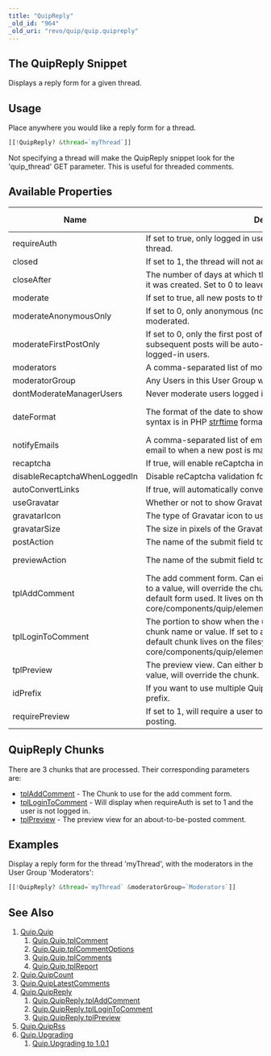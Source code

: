 ```yaml
---
title: "QuipReply"
_old_id: "964"
_old_uri: "revo/quip/quip.quipreply"
---
```


## The QuipReply Snippet

Displays a reply form for a given thread.

## Usage

Place anywhere you would like a reply form for a thread.

```php
[[!QuipReply? &thread=`myThread`]]
```

Not specifying a thread will make the QuipReply snippet look for the 'quip_thread' GET parameter. This is useful for threaded comments.

## Available Properties

| Name                         | Description                                                                                                                                                                                                                                                                                                              | Default Value         |
| ---------------------------- | ------------------------------------------------------------------------------------------------------------------------------------------------------------------------------------------------------------------------------------------------------------------------------------------------------------------------ | --------------------- |
| requireAuth                  | If set to true, only logged in users will be able to comment on the thread.                                                                                                                                                                                                                                              | 0                     |
| closed                       | If set to 1, the thread will not accept new comments.                                                                                                                                                                                                                                                                    | 0                     |
| closeAfter                   | The number of days at which the thread will automatically close after it was created. Set to 0 to leave open indefinitely.                                                                                                                                                                                               | 14                    |
| moderate                     | If set to true, all new posts to the thread will be moderated.                                                                                                                                                                                                                                                           | 0                     |
| moderateAnonymousOnly        | If set to 0, only anonymous (non-logged-in users) will be moderated.                                                                                                                                                                                                                                                     | 0                     |
| moderateFirstPostOnly        | If set to 0, only the first post of the user will be moderated. All subsequent posts will be auto-approved. This only applies to logged-in users.                                                                                                                                                                        | 1                     |
| moderators                   | A comma-separated list of moderator usernames for this thread.                                                                                                                                                                                                                                                           |                       |
| moderatorGroup               | Any Users in this User Group will have moderator access.                                                                                                                                                                                                                                                                 | Administrator         |
| dontModerateManagerUsers     | Never moderate users logged into the manager.                                                                                                                                                                                                                                                                            | 1                     |
| dateFormat                   | The format of the date to show for a comment's post date. The syntax is in PHP [strftime](http://php.net/strftime) format.                                                                                                                                                                                               | %b %d, %Y at %I:%M %p |
| notifyEmails                 | A comma-separated list of email addresses to send a notification email to when a new post is made on this thread.                                                                                                                                                                                                        |
| recaptcha                    | If true, will enable reCaptcha in the add comment form.                                                                                                                                                                                                                                                                  | 0                     |
| disableRecaptchaWhenLoggedIn | Disable reCaptcha validation for logged in users.                                                                                                                                                                                                                                                                        | 1                     |
| autoConvertLinks             | If true, will automatically convert URLs to links.                                                                                                                                                                                                                                                                       | 1                     |
| useGravatar                  | Whether or not to show Gravatar icons in comments.                                                                                                                                                                                                                                                                       | 1                     |
| gravatarIcon                 | The type of Gravatar icon to use for a user without a Gravatar.                                                                                                                                                                                                                                                          | identicon             |
| gravatarSize                 | The size in pixels of the Gravatar.                                                                                                                                                                                                                                                                                      | 50                    |
| postAction                   | The name of the submit field to initiate a comment post.                                                                                                                                                                                                                                                                 | quip-post             |
| previewAction                | The name of the submit field to preview a comment post.                                                                                                                                                                                                                                                                  | quip-preview          |
| tplAddComment                | The add comment form. Can either be a chunk name or value. If set to a value, will override the chunk. See [tplAddComment](extras/quip/quip.quipreply/tpladdcomment "Quip.QuipReply.tplAddComment") for the default form used. It lives on the filesystem: core/components/quip/elements/chunks/quipaddcomment.chunk.tpl |                       |
| tplLoginToComment            | The portion to show when the user is not logged in. Can either be a chunk name or value. If set to a value, will override the chunk. The default chunk lives on the filesystem: core/components/quip/elements/chunks/quipaddcomment.chunk.tpl                                                                            |                       |
| tplPreview                   | The preview view. Can either be a chunk name or value. If set to a value, will override the chunk.                                                                                                                                                                                                                       |                       |
| idPrefix                     | If you want to use multiple Quip instances on a page, change this ID prefix.                                                                                                                                                                                                                                             | qcom                  |
| requirePreview               | If set to 1, will require a user to preview their comment before posting.                                                                                                                                                                                                                                                | 0                     |

## QuipReply Chunks

There are 3 chunks that are processed. Their corresponding parameters are:

-   [tplAddComment](extras/quip/quip.quipreply/tpladdcomment "Quip.QuipReply.tplAddComment") - The Chunk to use for the add comment form.
-   [tplLoginToComment](extras/quip/quip.quipreply/tpllogintocomment "Quip.QuipReply.tplLoginToComment") - Will display when requireAuth is set to 1 and the user is not logged in.
-   [tplPreview](extras/quip/quip.quipreply/tplpreview "Quip.QuipReply.tplPreview") - The preview view for an about-to-be-posted comment.

## Examples

Display a reply form for the thread 'myThread', with the moderators in the User Group 'Moderators':

```php
[[!QuipReply? &thread=`myThread` &moderatorGroup=`Moderators`]]
```

## See Also

1. [Quip.Quip](extras/quip/quip)
    1. [Quip.Quip.tplComment](extras/quip/quip/tplcomment)
    2. [Quip.Quip.tplCommentOptions](extras/quip/quip/tplcommentoptions)
    3. [Quip.Quip.tplComments](extras/quip/quip/tplcomments)
    4. [Quip.Quip.tplReport](extras/quip/quip/tplreport)
2. [Quip.QuipCount](extras/quip/quip.quipcount)
3. [Quip.QuipLatestComments](extras/quip/quip.quiplatestcomments)
4. [Quip.QuipReply](extras/quip/quip.quipreply)
    1. [Quip.QuipReply.tplAddComment](extras/quip/quip.quipreply/tpladdcomment)
    2. [Quip.QuipReply.tplLoginToComment](extras/quip/quip.quipreply/tpllogintocomment)
    3. [Quip.QuipReply.tplPreview](extras/quip/quip.quipreply/tplpreview)
5. [Quip.QuipRss](extras/quip/quip.quiprss)
6. [Quip.Upgrading](extras/quip/quip.upgrading)
    1. [Quip.Upgrading to 1.0.1](extras/quip/quip.upgrading/upgrading-to-1.0.1)
